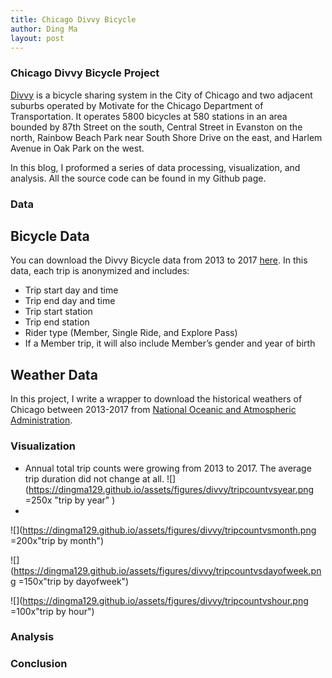 ```yaml
---
title: Chicago Divvy Bicycle
author: Ding Ma
layout: post
---
```


### Chicago Divvy Bicycle Project

[Divvy](https://www.divvybikes.com/) is a bicycle sharing system in the City of Chicago and two adjacent suburbs operated by Motivate for the Chicago Department of Transportation. It operates 5800 bicycles at 580 stations in an area bounded by 87th Street on the south, Central Street in Evanston on the north, Rainbow Beach Park near South Shore Drive on the east, and Harlem Avenue in Oak Park on the west.

In this blog, I proformed a series of data processing, visualization, and analysis. All the source code can be found in my Github page.

### Data
## Bicycle Data
You can download the Divvy Bicycle data from 2013 to 2017 [here](https://www.divvybikes.com/system-data).
In this data, each trip is anonymized and includes:
  * Trip start day and time
  * Trip end day and time
  * Trip start station
  * Trip end station
  * Rider type (Member, Single Ride, and Explore Pass)
  * If a Member trip, it will also include Member’s gender and year of birth

## Weather Data
In this project, I write a wrapper to download the historical weathers of Chicago between 2013-2017 from [National Oceanic and Atmospheric Administration](https://www.noaa.gov).

### Visualization
  * Annual total trip counts were growing from 2013 to 2017. The average trip duration did not change at all.
![](https://dingma129.github.io/assets/figures/divvy/tripcountvsyear.png =250x "trip by year" )
  * 
![](https://dingma129.github.io/assets/figures/divvy/tripcountvsmonth.png =200x"trip by month")

![](https://dingma129.github.io/assets/figures/divvy/tripcountvsdayofweek.png =150x"trip by dayofweek")

![](https://dingma129.github.io/assets/figures/divvy/tripcountvshour.png =100x"trip by hour")

### Analysis

### Conclusion